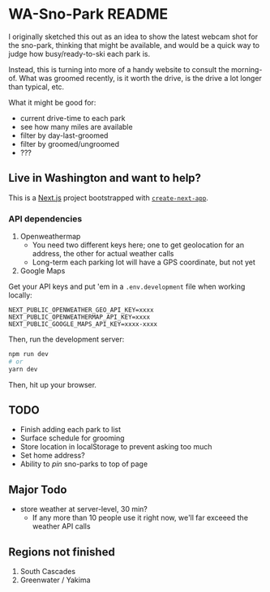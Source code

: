 # WA-Sno-Park README

I originally sketched this out as an idea to show the latest webcam shot for the sno-park, thinking that might be available, and would be a quick way to judge how busy/ready-to-ski each park is.

Instead, this is turning into more of a handy website to consult the morning-of. What was groomed recently, is it worth the drive, is the drive a lot longer than typical, etc.

What it might be good for:

-   current drive-time to each park
-   see how many miles are available
-   filter by day-last-groomed
-   filter by groomed/ungroomed
-   ???

## Live in Washington and want to help?

This is a [Next.js](https://nextjs.org/) project bootstrapped with [`create-next-app`](https://github.com/vercel/next.js/tree/canary/packages/create-next-app).

### API dependencies

1. Openweathermap
    - You need two different keys here; one to get geolocation for an address, the other for actual weather calls
    - Long-term each parking lot will have a GPS coordinate, but not yet
2. Google Maps

Get your API keys and put 'em in a `.env.development` file when working locally:

```env
NEXT_PUBLIC_OPENWEATHER_GEO_API_KEY=xxxx
NEXT_PUBLIC_OPENWEATHERMAP_API_KEY=xxxx
NEXT_PUBLIC_GOOGLE_MAPS_API_KEY=xxxx-xxxx
```

Then, run the development server:

```bash
npm run dev
# or
yarn dev
```

Then, hit up your browser.

## TODO

-   Finish adding each park to list
-   Surface schedule for grooming
-   Store location in localStorage to prevent asking too much
-   Set home address?
-   Ability to _pin_ sno-parks to top of page

## Major Todo

-   store weather at server-level, 30 min?
    -   If any more than 10 people use it right now, we'll far exceeed the weather API calls

## Regions not finished

1. South Cascades
2. Greenwater / Yakima
